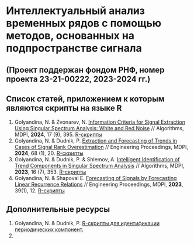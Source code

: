 # Интеллектуальный анализ временных рядов с помощью методов, основанных на подпространстве сигнала
## (Проект поддержан фондом РНФ, номер проекта 23-21-00222, 2023-2024 гг.)

## Список статей, приложением к которым являются скрипты на языке R
1. Golyandina, N. & Zvonarev, N. [Information Criteria for Signal Extraction Using Singular Spectrum Analysis: White and Red Noise](https://www.mdpi.com/1999-4893/17/9/395) // Algorithms, MDPI, **2024**, 17 (9), 395. [R-скрипты](https://zenodo.org/records/13298985)
2. Golyandina, N. & Dudnik, P. [Extraction and Forecasting of Trends in Cases of Signal Rank Overestimation](https://www.mdpi.com/2673-4591/68/1/20) // Engineering Proceedings, MDPI, **2024**, 68 (1), 20. [R-скрипты](https://zenodo.org/records/12601554)
3. Golyandina, N. & Dudnik, P. & Shlemov, A. [Intelligent Identification of Trend Components in Singular Spectrum Analysis](https://www.mdpi.com/1999-4893/16/7/353) // Algorithms, MDPI, **2023**, 16 (7), 353. [R-скрипты](https://zenodo.org/record/7982115)
4. Golyandina, N. & Shapoval E. [Forecasting of Signals by Forecasting Linear Recurrence Relations](https://www.mdpi.com/2673-4591/39/1/12) // Engineering Proceedings, MDPI, **2023**, 39(1), 12.
[R-скрипты](https://zenodo.org/record/8087608)


## Дополнительные ресурсы

1. Golyandina, N. & Dudnik, P. [R-скрипты для идентификации периодических компонент.](https://zenodo.org/records/xxxxxxx)
2. 

